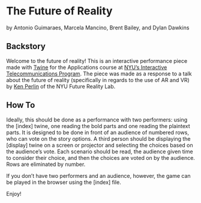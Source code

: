 # The Future of Reality
by Antonio Guimaraes, Marcela Mancino, Brent Bailey, and Dylan Dawkins
## Backstory
Welcome to the future of reality! This is an interactive performance piece made with [Twine](twinery.org) for the Applications course at [NYU’s Interactive Telecommunications Program](itp.nyu.edu). The piece was made as a response to a talk about the future of reality (specifically in regards to the use of AR and VR) by [Ken Perlin](https://mrl.nyu.edu/~perlin/) of the NYU Future Reality Lab.
## How To
Ideally, this should be done as a performance with two performers: using the [index] twine, one reading the bold parts and one reading the plaintext parts. It is designed to be done in front of an audience of numbered rows, who can vote on the story options. A third person should be displaying the [display] twine on a screen or projector and selecting the choices based on the audience’s vote. Each scenario should be read, the audience given time to consider their choice, and then the choices are voted on by the audience. Rows are eliminated by number.

If you don’t have two performers and an audience, however, the game can be played in the browser using the [index] file.

Enjoy!
